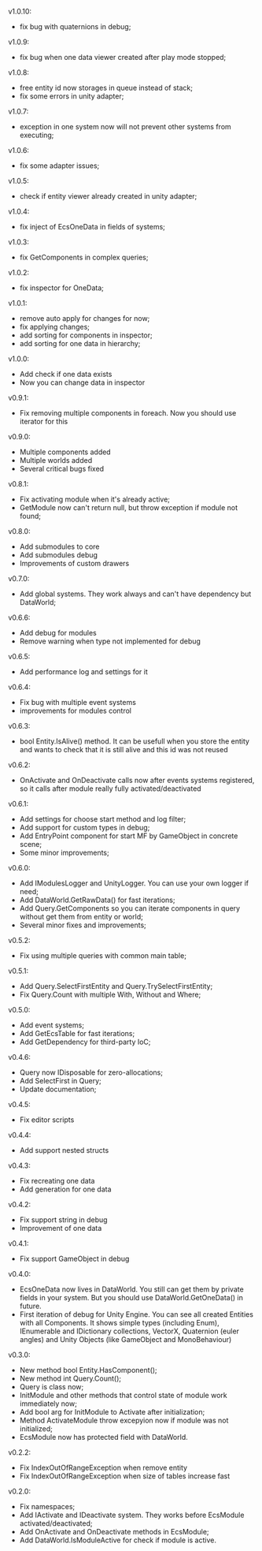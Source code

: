 v1.0.10:
- fix bug with quaternions in debug;

v1.0.9:
- fix bug when one data viewer created after play mode stopped;

v1.0.8:
- free entity id now storages in queue instead of stack;
- fix some errors in unity adapter;

v1.0.7:
- exception in one system now will not prevent other systems from executing;

v1.0.6:
- fix some adapter issues;

v1.0.5:
- check if entity viewer already created in unity adapter;

v1.0.4:
- fix inject of EcsOneData<T> in fields of systems;

v1.0.3:
- fix GetComponents<T> in complex queries;

v1.0.2:
- fix inspector for OneData;

v1.0.1:
- remove auto apply for changes for now;
- fix applying changes;
- add sorting for components in inspector;
- add sorting for one data in hierarchy;

v1.0.0:
- Add check if one data exists
- Now you can change data in inspector

v0.9.1:
- Fix removing multiple components in foreach. Now you should use iterator for this

v0.9.0:
- Multiple components added
- Multiple worlds added
- Several critical bugs fixed

v0.8.1:
- Fix activating module when it's already active;
- GetModule<T> now can't return null, but throw exception if module not found;

v0.8.0:
- Add submodules to core
- Add submodules debug
- Improvements of custom drawers

v0.7.0:
- Add global systems. They work always and can't have dependency but DataWorld;

v0.6.6:
- Add debug for modules
- Remove warning when type not implemented for debug

v0.6.5:
- Add performance log and settings for it

v0.6.4:
- Fix bug with multiple event systems
- improvements for modules control

v0.6.3:
- bool Entity.IsAlive() method. It can be usefull when you store the entity and wants to check that it is still alive and this id was not reused

v0.6.2:
- OnActivate and OnDeactivate calls now after events systems registered, so it calls after module really fully activated/deactivated

v0.6.1:
- Add settings for choose start method and log filter;
- Add support for custom types in debug;
- Add EntryPoint component for start MF by GameObject in concrete scene;
- Some minor improvements;

v0.6.0:
- Add IModulesLogger and UnityLogger. You can use your own logger if need;
- Add DataWorld.GetRawData<T>() for fast iterations;
- Add Query.GetComponents<T> so you can iterate components in query without get them from entity or world;
- Several minor fixes and improvements;

v0.5.2:
- Fix using multiple queries with common main table;

v0.5.1:
- Add Query.SelectFirstEntity and Query.TrySelectFirstEntity;
- Fix Query.Count with multiple With, Without and Where;

v0.5.0:
- Add event systems;
- Add GetEcsTable<T> for fast iterations;
- Add GetDependency<T> for third-party IoC;

v0.4.6:
- Query now IDisposable for zero-allocations;
- Add SelectFirst<TRet> in Query;
- Update documentation;

v0.4.5:
- Fix editor scripts

v0.4.4:
- Add support nested structs

v0.4.3:
- Fix recreating one data
- Add generation for one data

v0.4.2:
- Fix support string in debug
- Improvement of one data

v0.4.1:
- Fix support GameObject in debug

v0.4.0:
- EcsOneData now lives in DataWorld. You still can get them by private fields in your system. But you should use DataWorld.GetOneData<T>() in future.
- First iteration of debug for Unity Engine. You can see all created Entities with all Components. It shows simple types (including Enum), IEnumerable and IDictionary collections, VectorX, Quaternion (euler angles) and Unity Objects (like GameObject and MonoBehaviour)

v0.3.0:
- New method bool Entity.HasComponent<T>();
- New method int Query.Count();
- Query is class now;
- InitModule and other methods that control state of module work immediately now;
- Add bool arg for InitModule to Activate after initialization;
- Method ActivateModule throw excepyion now if module was not initialized;
- EcsModule now has protected field with DataWorld.

v0.2.2:
- Fix IndexOutOfRangeException when remove entity
- Fix IndexOutOfRangeException when size of tables increase fast

v0.2.0:
- Fix namespaces;
- Add IActivate and IDeactivate system. They works before EcsModule activated/deactivated;
- Аdd OnActivate and OnDeactivate methods in EcsModule;
- Add DataWorld.IsModuleActive for check if module is active.